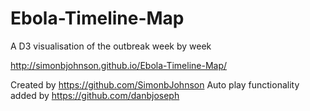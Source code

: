 Ebola-Timeline-Map
==================

A D3 visualisation of the outbreak week by week

http://simonbjohnson.github.io/Ebola-Timeline-Map/

Created by https://github.com/SimonbJohnson
Auto play functionality added by https://github.com/danbjoseph
